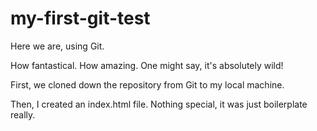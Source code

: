 # my-first-git-test

Here we are, using Git.

How fantastical.
How amazing.
One might say, it's absolutely wild!

First, we cloned down the repository from Git to my local machine.

Then, I created an index.html file.
Nothing special, it was just boilerplate really.
